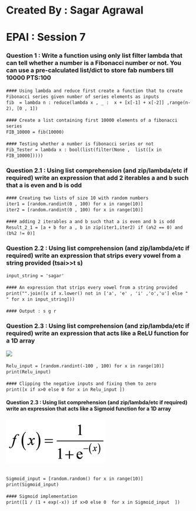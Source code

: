# Created By : Sagar Agrawal

# EPAI : Session 7

### Question 1 : Write a function using only list filter lambda that can tell whether a number is a Fibonacci number or not. You can use a pre-calculated list/dict to store fab numbers till 10000 PTS:100

```
#### Using lambda and reduce first create a function that to create Fibonacci series given number of series elements as inputs
fib  = lambda n : reduce(lambda x , _ :  x + [x[-1] + x[-2]] ,range(n-2), [0 , 1])

#### Create a list containing first 10000 elements of a fibonacci series 
FIB_10000 = fib(10000)

#### Testing whether a number is fibonacci series or not
Fib_Tester = lambda x : bool(list(filter(None ,  list([x in FIB_10000]))))

```

### Question 2.1 : Using list comprehension (and zip/lambda/etc if required) write an expression that add 2 iterables a and b such that a is even and b is odd

```
#### Creating two lists of size 10 with random numbers
iter1 = [random.randint(0 , 100) for x in range(10)]
iter2 = [random.randint(0 , 100) for x in range(10)]

#### adding 2 iterables a and b such that a is even and b is odd
Result_2_1 = [a + b for a , b in zip(iter1,iter2) if (a%2 == 0) and (b%2 != 0)]

```

### Question 2.2 : Using list comprehension (and zip/lambda/etc if required) write an expression that strips every vowel from a string provided (tsai>>t s)

```
input_string = 'sagar'

#### An expression that strips every vowel from a string provided
print("".join([x if x.lower() not in ['a', 'e' , 'i' ,'o','u'] else " " for x in input_string]))

#### Output : s g r
```

### Question 2.3 : Using list comprehension (and zip/lambda/etc if required) write an expression that acts like a ReLU function for a 1D array

![](https://www.techvariable.com/wp-content/uploads/2018/11/7nn.png)

```
Relu_input = [random.randint(-100 , 100) for x in range(10)]
print(Relu_input)

#### Clipping the negative inputs and fixing them to zero
print([x if x>0 else 0 for x in Relu_input ])
```

#### Question 2.3 : Using list comprehension (and zip/lambda/etc if required) write an expression that acts like a Sigmoid function for a 1D array

![](https://github.com/sagar9926/session7-sagar9926/blob/master/sigmoid.png)

```

Sigmoid_input = [random.random() for x in range(10)]
print(Sigmoid_input)

#### Sigmoid implementation
print([1 / (1 + exp(-x)) if x>0 else 0  for x in Sigmoid_input  ])

```
